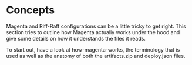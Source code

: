 <!--- next:how-magenta-works -->
Concepts
========

Magenta and Riff-Raff configurations can be a little tricky to get right. This section tries to outline how Magenta
actually works under the hood and give some details on how it understands the files it reads.

To start out, have a look at how-magenta-works, the terminology that is used as well as the anatomy of both the
artifacts.zip and deploy.json files.